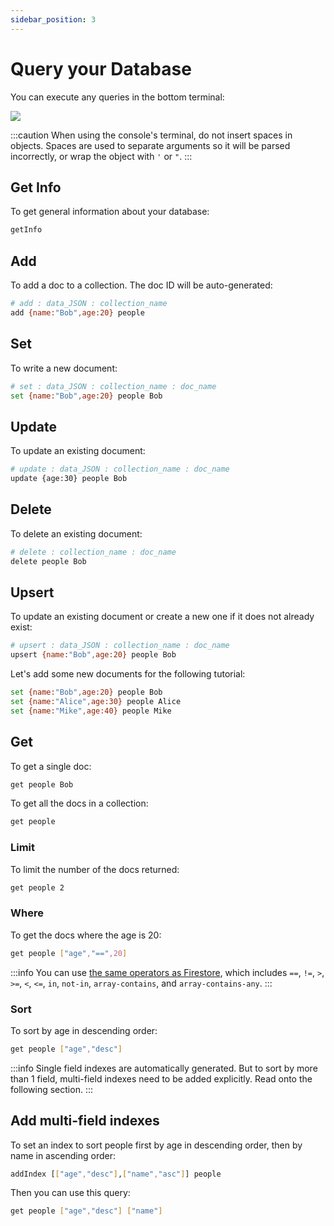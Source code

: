 ```yaml
---
sidebar_position: 3
---
```

# Query your Database

You can execute any queries in the bottom terminal:

![](https://i.imgur.com/N0K8st0.png)

:::caution
When using the console's terminal, do not insert spaces in objects. Spaces are used to separate arguments so it will be parsed incorrectly, or wrap the object with `'` or `"`.
:::

## Get Info

To get general information about your database:

```bash
getInfo
```

## Add

To add a doc to a collection. The doc ID will be auto-generated:

```bash
# add : data_JSON : collection_name
add {name:"Bob",age:20} people
```

## Set

To write a new document: 

```bash
# set : data_JSON : collection_name : doc_name
set {name:"Bob",age:20} people Bob
```

## Update

To update an existing document:

```bash
# update : data_JSON : collection_name : doc_name
update {age:30} people Bob
```

## Delete

To delete an existing document:

```bash
# delete : collection_name : doc_name
delete people Bob
```

## Upsert

To update an existing document or create a new one if it does not already exist:

```bash
# upsert : data_JSON : collection_name : doc_name
upsert {name:"Bob",age:20} people Bob
```

Let's add some new documents for the following tutorial:

```bash
set {name:"Bob",age:20} people Bob
set {name:"Alice",age:30} people Alice
set {name:"Mike",age:40} people Mike
```

## Get

To get a single doc:

```bash
get people Bob 
```

To get all the docs in a collection:

```bash
get people
```

### Limit

To limit the number of the docs returned:

```bash
get people 2
```

### Where

To get the docs where the age is 20:

```bash
get people ["age","==",20]
```

:::info
You can use [the same operators as Firestore](https://firebase.google.com/docs/firestore/query-data/queries#query_operators), which includes `==`, `!=`, `>`, `>=`, `<`, `<=`, `in`, `not-in`, `array-contains`, and `array-contains-any`.
:::

### Sort

To sort by age in descending order:

```bash
get people ["age","desc"]
```

:::info
Single field indexes are automatically generated. But to sort by more than 1 field, multi-field indexes need to be added explicitly. Read onto the following section.
:::

## Add multi-field indexes
To set an index to sort people first by age in descending order, then by name in ascending order:

```bash
addIndex [["age","desc"],["name","asc"]] people
```

Then you can use this query:


```bash
get people ["age","desc"] ["name"] 
```